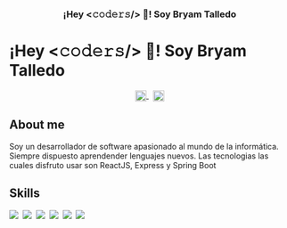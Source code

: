 <p align="center" width="300">
   <!-- <div style= "display: flex"> -->
      <h3 align="center">
      ¡Hey <𝚌𝚘𝚍𝚎𝚛𝚜/> 👋! Soy Bryam Talledo
      </h3>
      <!-- <img align="center" width="200" src="" /> 
      style= "font-size:50px; text-decoration: none;"-->
  <!-- </div> -->
</p>

# ¡Hey <𝚌𝚘𝚍𝚎𝚛𝚜/> 👋! Soy Bryam Talledo

<p align="center">
  <a href="https://www.linkedin.com/in/bryam-jesus-talledo-garcia-b5ab1b1b7/" target="_blank">
    <img align="center" src="https://cdn.jsdelivr.net/npm/simple-icons@3.0.1/icons/linkedin.svg" alt="Bryam Jesus Talledo Garcia" height="20px" width="20px" />
  </a>&nbsp;
  <!-----
  https://cdn.jsdelivr.net/npm/simple-icons@3.0.1/icons/linkedin.svg
  ----->
  <a href="https://www.linkedin.com/in/bryam-jesus-talledo-garcia-b5ab1b1b7/" target="_blank">
    <img align="center" src="https://cdn.jsdelivr.net/npm/simple-icons@3.0.1/icons/gmail.svg" alt="Bryam Jesus Talledo Garcia" height="20px" width="20px" />
  </a>
</p>

## About me
Soy un desarrollador de software apasionado al mundo de la informática. Siempre dispuesto aprendender lenguajes nuevos. Las tecnologias las cuales disfruto usar son ReactJS, Express y Spring Boot

## Skills
<a src="https://www.javascript.com/"><img src="https://img.icons8.com/color/48/000000/javascript.png"/></a>&nbsp;
<a src="https://www.java.com/"><img src="https://img.icons8.com/color/48/000000/java.png"/></a>&nbsp;
<a src="https://es.reactjs.org/"><img src="https://img.icons8.com/color/48/000000/react-native.png"/></a>&nbsp;
<a src="https://nodejs.org/"><img src="https://img.icons8.com/color/48/000000/nodejs.png"/></a>&nbsp;
<a src="https://www.mysql.com/"><img src="https://img.icons8.com/color/48/mysql-logo.png"/></a>&nbsp;
<a src="https://git-scm.com/"><img src="https://img.icons8.com/color/48/git.png"/></a>

<!-- - 👋 Hi, I’m @bryamjesus
- 👀 I’m interested in ...
- 🌱 I’m currently learning ...
- 💞️ I’m looking to collaborate on ...
- 📫 How to reach me ... -->

<!---
bryamjesus/bryamjesus is a ✨ special ✨ repository because its `README.md` (this file) appears on your GitHub profile.
You can click the Preview link to take a look at your changes.
--->
